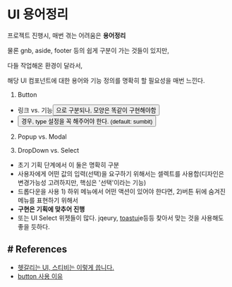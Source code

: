 # UI 용어정리  
프로젝트 진행시, 매번 겪는 어려움은 **용어정리**  
  
물론 gnb, aside, footer 등의 쉽게 구분이 가는 것들이 있지만,  
  
다들 작업해온 환경이 달라서,  
  
해당 UI 컴포넌트에 대한 용어와 기능 정의를 명확히 할 필요성을 매번 느낀다.  
  
 1. Button  
 - 링크<a> vs. 기능<button> 으로 구분되나, 모양은 똑같이 구현해야함  
 - <button> 경우, type 설정을 꼭 해주어야 한다. (default: sumbit)  
  
2. Popup vs. Modal  
  
3. DropDown vs. Select  
- 초기 기획 단계에서 이 둘은 명확히 구분  
- 사용자에게 어떤 값의 입력(선택)을 요구하기 위해서는 셀렉트를 사용합(디자인은 변경가능성 고려하지만, 핵심은 '선택'이라는 기능)  
- 드롭다운을 사용 1) 하위 메뉴에서 어떤 액션이 있어야 한다면, 2)버튼 뒤에 숨겨진 메뉴를 표현하기 위해서  
- **구현은 기획에 맞추어 진행**  
- 또는 UI Select 위젯들이 많다. jqeury, [toastui](https://ui.toast.com/select-box/)e등등 찾아서 맞는 것을 사용해도 좋을 듯하다.  
  
  
  
## # References  
- [헷갈리는 UI, 스티비는 이렇게 씁니다.](https://blog.stibee.com/%ED%97%B7%EA%B0%88%EB%A6%AC%EB%8A%94-ui-%EC%8A%A4%ED%8B%B0%EB%B9%84%EB%8A%94-%EC%9D%B4%EB%A0%87%EA%B2%8C-%EC%94%81%EB%8B%88%EB%8B%A4-fa2d52f36a6c)
- [button 사용 이유](https://jsunnylab.tistory.com/38)
